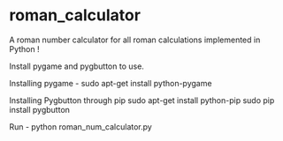 # roman_calculator
A roman number calculator for all roman calculations implemented in Python !

Install pygame and pygbutton to use.

Installing pygame - 
sudo apt-get install python-pygame

Installing Pygbutton through pip
sudo apt-get install python-pip
sudo pip install pygbutton

Run - python roman_num_calculator.py
